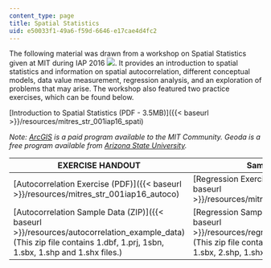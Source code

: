```yaml
---
content_type: page
title: Spatial Statistics
uid: e50033f1-49a6-f59d-6646-e17cae4d4fc2
---
```


The following material was drawn from a workshop on Spatial Statistics given at MIT during IAP 2016 ![](/images/educator/icon-question-iap.png). It provides an introduction to spatial statistics and information on spatial autocorrelation, different conceptual models, data value measurement, regression analysis, and an exploration of problems that may arise. The workshop also featured two practice exercises, which can be found below.

[Introduction to Spatial Statistics (PDF - 3.5MB)]({{< baseurl >}}/resources/mitres_str_001iap16_spati)

_Note: [ArcGIS](https://www.arcgis.com/features/) is a paid program available to the MIT Community. Geoda is a free program available from [Arizona State University](https://geodacenter.asu.edu/)._

| EXERCISE HANDOUT | Sample DATA |
| --- | --- |
| [Autocorrelation Exercise (PDF)]({{< baseurl >}}/resources/mitres_str_001iap16_autoco) | [Regression Exercise (PDF - 1.7MB)]({{< baseurl >}}/resources/mitres_str_001iap16_regre) |
| [Autocorrelation Sample Data (ZIP)]({{< baseurl >}}/resources/autocorrelation_example_data) (This zip file contains 1.dbf, 1.prj, 1sbn, 1.sbx, 1.shp and 1.shx files.) | [Regression Sample Data (ZIP)]({{< baseurl >}}/resources/regression_example_data) (This zip file contains 1.dbf, 1.prj, 1sbn, 1.sbx, 2.shp, 1.shx and 1 .data base files.)